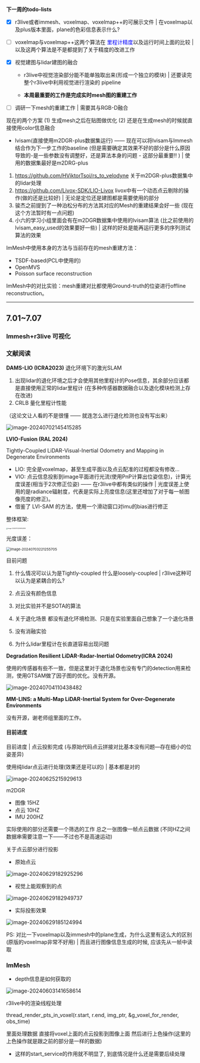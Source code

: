 **下一周的todo-lists**

- [x] r3live或者immesh、voxelmap、voxelmap++的可展示文件 | 在voxelmap以及plus版本里面，plane的色彩信息表示什么? 
- [ ] voxelmap与voxelmap++这两个算法在 <font color=blue>里程计精度</font>以及运行时间上面的比较 | 以及这两个算法是不是都提到了关于精度的改进工作
- [x] 视觉建图与lidar建图的融合

  - r3live中视觉渲染部分能不能单独取出来(形成一个独立的模块) | 还要读完整个r3live中利用视觉进行渲染的 pipeline

  - **本周最重要的工作是完成实时mesh图的重建工作**
- [ ] 调研一下mesh的重建工作 | 需要其与RGB-D融合





现在的两个方案 (1) 生成mesh之后在贴图做优化 (2) 还是在生成mesh的时候就直接使用color信息融合

- lvisam(直接使用m2DGR-plus数据集运行) —— 现在可以将lvisam与Immesh结合作为下一步工作的baseline (但是需要确定其效果不好的部分是什么原因导致的-是一些参数没有调整好，还是算法本身的问题 - 这部分最重要!! ) | 使用的数据集最好是m2DRG-plus 



1. https://github.com/HViktorTsoi/rs_to_velodyne 关于m2DGR-plus数据集中的lidar处理
2. https://github.com/Livox-SDK/LIO-Livox livox中有一个动态点云剔除的操作(做的还是比较好) | 无论是定位还是建图都是需要使用的部分
3. 骏杰之前提到了一种泊松分布的方法其对应的Mesh的重建结果会好一些 (现在这个方法暂时有一点问题)
4. 小六的学习小组里面会有在m2DGR数据集中使用的lvisam算法 (比之前使用的lvisam_easy_used的效果要好一些) | 这样的好处是能再运行更多的序列测试算法的效果



ImMesh中使用本身的方法与当前存在的mesh重建方法： 

- TSDF-based(PCL中使用的)
- OpenMVS
- Poisson surface reconstruction

ImMesh中的对比实验：mesh重建对比都使用Ground-truth的位姿进行offline reconstruction。





****



##  7.01~7.07

### Immesh+r3live 可视化



### 文献阅读



**DAMS-LIO (ICRA2023)** 退化环境下的激光SLAM 

1. 出现lidar的退化环境之后才会使用其他里程计的Pose信息，其余部分应该都是直接使用正常的lidar里程计 (在多种传感器数据融合以及退化模块检测上存在改进)
2. CRLB 量化里程计性能

（这论文让人看的不是很懂 —— 就连怎么进行退化检测也没有写出来）

![image-20240702145415285](figure/image-20240702145415285.png)





**LVIO-Fusion (RAL 2024)**

Tightly-Coupled LiDAR-Visual-Inertial Odometry and Mapping in Degenerate Environments

- LIO: 完全是voxelmap，甚至生成平面以及点云配准的过程都没有修改...
- VIO: 点云信息投影到image平面进行光流(使用PnP计算出位姿信息)，计算光度误差(相当于2次修正位姿) —— 在r3live中都有类似的操作 | 光度误差上使用的是radiance辐射度，代表是实际上亮度信息(这里还增加了对于每一帧图像亮度的修正)。 
- 借鉴了 LVI-SAM 的方法，使用一个滑动窗口对imu的bias进行修正



整体框架: 

<img src="./figure/image-20240703204842936.png" alt="image-20240703204842936" style="zoom: 25%;" />

光度误差：

<img src="./figure/image-20240703221255705.png" alt="image-20240703221255705" style="zoom: 67%;" />



 目前问题

1. 什么情况可以认为是Tightly-coupled 什么是loosely-coupled | r3live这种可以认为是紧耦合的么?

2. 点云没有颜色信息

3. 对比实验并不是SOTA的算法

4. 关于退化场景 都没有退化环境检测、只是在实验里面自己想象了一个退化场景
5. 没有消融实验
6. 为什么lidar里程计在长直道容易出现问题



**Degradation Resilient LiDAR-Radar-Inertial Odometry(ICRA 2024)**

使用的传感器有些不一致，但是这里对于退化场景也没有专门的detection用来检测，使用GTSAM做了因子图的优化。没有开源。

![image-20240704110438482](./figure/image-20240704110438482.png)



**MM-LINS: a Multi-Map LiDAR-Inertial System for Over-Degenerate Environments**

没有开源，谢老师组里面的工作。





#### 目前进度

目前进度 | 点云投影完成 (与原始代码点云拼接对比基本没有问题—存在细小的位姿差异)

 使用纯lidar点云进行处理(效果还是可以的) | 基本都是对的

![image-20240625215929613](figure/image-20240625215929613.png)

m2DGR

- 图像 15HZ
- 点云 10HZ
- IMU 200HZ

实际使用的部分还需要一个筛选的工作 总之一张图像一帧点云数据 (不同HZ之间数据串需要注意一下——不过也不是高速运动)



关于点云部分进行投影

- 原始点云

![image-20240629182925296](figure/image-20240629182925296.png)

- 视觉上能观察到的点

![image-20240629182949737](figure/image-20240629182949737.png)

- 实际投影效果

![image-20240629185124994](figure/image-20240629185124994.png)



















PS: 对比一下voxelmap以及immesh中的plane生成，为什么这里有这么大的区别(原版的voxelmap非常不好用) | 而且进行图像信息生成的时候, 应该先从一帧中读取



























### ImMesh

- depth信息是如何获取的

![image-20240603141658614](figure/image-20240603141658614.png)













r3live中的渲染线程处理 

thread_render_pts_in_voxel(r.start, r.end, img_ptr, &g_voxel_for_render, obs_time)

里面处理数据 直接将voxel上面的点云投影到图像上面 然后进行上色操作(这里的上色操作就是跟之前的部分是一样的数据)



- 这样的start_service的作用就不明显了, 到底情况是什么还是需要后续处理

























